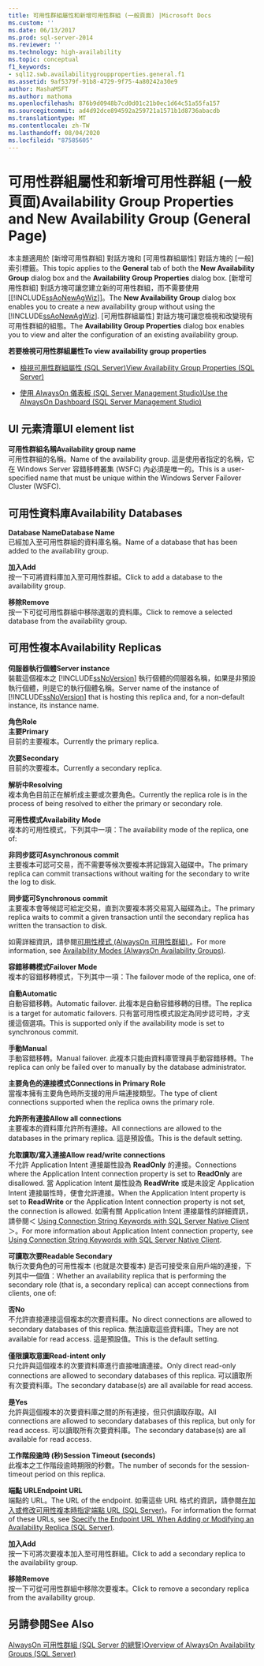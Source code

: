 ```yaml
---
title: 可用性群組屬性和新增可用性群組 (一般頁面) |Microsoft Docs
ms.custom: ''
ms.date: 06/13/2017
ms.prod: sql-server-2014
ms.reviewer: ''
ms.technology: high-availability
ms.topic: conceptual
f1_keywords:
- sql12.swb.availabilitygroupproperties.general.f1
ms.assetid: 9af5379f-91b8-4729-9f75-4a80242a30e9
author: MashaMSFT
ms.author: mathoma
ms.openlocfilehash: 876b9d0948b7cd0d01c21b0ec1d64c51a55fa157
ms.sourcegitcommit: ad4d92dce894592a259721a1571b1d8736abacdb
ms.translationtype: MT
ms.contentlocale: zh-TW
ms.lasthandoff: 08/04/2020
ms.locfileid: "87585605"
---
```

# <a name="availability-group-properties-and-new-availability-group-general-page"></a><span data-ttu-id="65cdb-102">可用性群組屬性和新增可用性群組 (一般頁面)</span><span class="sxs-lookup"><span data-stu-id="65cdb-102">Availability Group Properties and New Availability Group (General Page)</span></span>
  <span data-ttu-id="65cdb-103">本主題適用於 [新增可用性群組] 對話方塊和 [可用性群組屬性] 對話方塊的 [一般] 索引標籤。</span><span class="sxs-lookup"><span data-stu-id="65cdb-103">This topic applies to the **General** tab of both the **New Availability Group** dialog box and the **Availability Group Properties** dialog box.</span></span>  <span data-ttu-id="65cdb-104">[新增可用性群組] 對話方塊可讓您建立新的可用性群組，而不需要使用 [[!INCLUDE[ssAoNewAgWiz](../../../includes/ssaonewagwiz-md.md)]]。</span><span class="sxs-lookup"><span data-stu-id="65cdb-104">The **New Availability Group** dialog box enables you to create a new availability group without using the [!INCLUDE[ssAoNewAgWiz](../../../includes/ssaonewagwiz-md.md)].</span></span> <span data-ttu-id="65cdb-105">[可用性群組屬性] 對話方塊可讓您檢視和改變現有可用性群組的組態。</span><span class="sxs-lookup"><span data-stu-id="65cdb-105">The **Availability Group Properties** dialog box enables you to view and alter the configuration of an existing availability group.</span></span>  
  
 <span data-ttu-id="65cdb-106">**若要檢視可用性群組屬性**</span><span class="sxs-lookup"><span data-stu-id="65cdb-106">**To view availability group properties**</span></span>  
  
-   [<span data-ttu-id="65cdb-107">檢視可用性群組屬性 &#40;SQL Server&#41;</span><span class="sxs-lookup"><span data-stu-id="65cdb-107">View Availability Group Properties &#40;SQL Server&#41;</span></span>](view-availability-group-properties-sql-server.md)  
  
-   [<span data-ttu-id="65cdb-108">使用 AlwaysOn 儀表板 &#40;SQL Server Management Studio&#41;</span><span class="sxs-lookup"><span data-stu-id="65cdb-108">Use the AlwaysOn Dashboard &#40;SQL Server Management Studio&#41;</span></span>](use-the-always-on-dashboard-sql-server-management-studio.md)  
  
## <a name="ui-element-list"></a><span data-ttu-id="65cdb-109">UI 元素清單</span><span class="sxs-lookup"><span data-stu-id="65cdb-109">UI element list</span></span>  
 <span data-ttu-id="65cdb-110">**可用性群組名稱**</span><span class="sxs-lookup"><span data-stu-id="65cdb-110">**Availability group name**</span></span>  
 <span data-ttu-id="65cdb-111">可用性群組的名稱。</span><span class="sxs-lookup"><span data-stu-id="65cdb-111">Name of the availability group.</span></span> <span data-ttu-id="65cdb-112">這是使用者指定的名稱，它在 Windows Server 容錯移轉叢集 (WSFC) 內必須是唯一的。</span><span class="sxs-lookup"><span data-stu-id="65cdb-112">This is a user-specified name that must be unique within the Windows Server Failover Cluster (WSFC).</span></span>  
  
## <a name="availability-databases"></a><span data-ttu-id="65cdb-113">可用性資料庫</span><span class="sxs-lookup"><span data-stu-id="65cdb-113">Availability Databases</span></span>  
 <span data-ttu-id="65cdb-114">**Database Name**</span><span class="sxs-lookup"><span data-stu-id="65cdb-114">**Database Name**</span></span>  
 <span data-ttu-id="65cdb-115">已經加入至可用性群組的資料庫名稱。</span><span class="sxs-lookup"><span data-stu-id="65cdb-115">Name of a database that has been added to the availability group.</span></span>  
  
 <span data-ttu-id="65cdb-116">**加入**</span><span class="sxs-lookup"><span data-stu-id="65cdb-116">**Add**</span></span>  
 <span data-ttu-id="65cdb-117">按一下可將資料庫加入至可用性群組。</span><span class="sxs-lookup"><span data-stu-id="65cdb-117">Click to add a database to the availability group.</span></span>  
  
 <span data-ttu-id="65cdb-118">**移除**</span><span class="sxs-lookup"><span data-stu-id="65cdb-118">**Remove**</span></span>  
 <span data-ttu-id="65cdb-119">按一下可從可用性群組中移除選取的資料庫。</span><span class="sxs-lookup"><span data-stu-id="65cdb-119">Click to remove a selected database from the availability group.</span></span>  
  
## <a name="availability-replicas"></a><span data-ttu-id="65cdb-120">可用性複本</span><span class="sxs-lookup"><span data-stu-id="65cdb-120">Availability Replicas</span></span>  
 <span data-ttu-id="65cdb-121">**伺服器執行個體**</span><span class="sxs-lookup"><span data-stu-id="65cdb-121">**Server instance**</span></span>  
 <span data-ttu-id="65cdb-122">裝載這個複本之 [!INCLUDE[ssNoVersion](../../../includes/ssnoversion-md.md)] 執行個體的伺服器名稱，如果是非預設執行個體，則是它的執行個體名稱。</span><span class="sxs-lookup"><span data-stu-id="65cdb-122">Server name of the instance of [!INCLUDE[ssNoVersion](../../../includes/ssnoversion-md.md)] that is hosting this replica and, for a non-default instance, its instance name.</span></span>  
  
 <span data-ttu-id="65cdb-123">**角色**</span><span class="sxs-lookup"><span data-stu-id="65cdb-123">**Role**</span></span>  
 <span data-ttu-id="65cdb-124">**主要**</span><span class="sxs-lookup"><span data-stu-id="65cdb-124">**Primary**</span></span>  
 <span data-ttu-id="65cdb-125">目前的主要複本。</span><span class="sxs-lookup"><span data-stu-id="65cdb-125">Currently the primary replica.</span></span>  
  
 <span data-ttu-id="65cdb-126">**次要**</span><span class="sxs-lookup"><span data-stu-id="65cdb-126">**Secondary**</span></span>  
 <span data-ttu-id="65cdb-127">目前的次要複本。</span><span class="sxs-lookup"><span data-stu-id="65cdb-127">Currently a secondary replica.</span></span>  
  
 <span data-ttu-id="65cdb-128">**解析中**</span><span class="sxs-lookup"><span data-stu-id="65cdb-128">**Resolving**</span></span>  
 <span data-ttu-id="65cdb-129">複本角色目前正在解析成主要或次要角色。</span><span class="sxs-lookup"><span data-stu-id="65cdb-129">Currently the replica role is in the process of being resolved to either the primary or secondary role.</span></span>  
  
 <span data-ttu-id="65cdb-130">**可用性模式**</span><span class="sxs-lookup"><span data-stu-id="65cdb-130">**Availability Mode**</span></span>  
 <span data-ttu-id="65cdb-131">複本的可用性模式，下列其中一項：</span><span class="sxs-lookup"><span data-stu-id="65cdb-131">The availability mode of the replica, one of:</span></span>  
  
 <span data-ttu-id="65cdb-132">**非同步認可**</span><span class="sxs-lookup"><span data-stu-id="65cdb-132">**Asynchronous commit**</span></span>  
 <span data-ttu-id="65cdb-133">主要複本可認可交易，而不需要等候次要複本將記錄寫入磁碟中。</span><span class="sxs-lookup"><span data-stu-id="65cdb-133">The primary replica can commit transactions without waiting for the secondary to write the log to disk.</span></span>  
  
 <span data-ttu-id="65cdb-134">**同步認可**</span><span class="sxs-lookup"><span data-stu-id="65cdb-134">**Synchronous commit**</span></span>  
 <span data-ttu-id="65cdb-135">主要複本會等候認可給定交易，直到次要複本將交易寫入磁碟為止。</span><span class="sxs-lookup"><span data-stu-id="65cdb-135">The primary replica waits to commit a given transaction until the secondary replica has written the transaction to disk.</span></span>  
  
 <span data-ttu-id="65cdb-136">如需詳細資訊，請參閱[可用性模式 (AlwaysOn 可用性群組) ](availability-modes-always-on-availability-groups.md)。</span><span class="sxs-lookup"><span data-stu-id="65cdb-136">For more information, see [Availability Modes (AlwaysOn Availability Groups)](availability-modes-always-on-availability-groups.md).</span></span>  
  
 <span data-ttu-id="65cdb-137">**容錯移轉模式**</span><span class="sxs-lookup"><span data-stu-id="65cdb-137">**Failover Mode**</span></span>  
 <span data-ttu-id="65cdb-138">複本的容錯移轉模式，下列其中一項：</span><span class="sxs-lookup"><span data-stu-id="65cdb-138">The failover mode of the replica, one of:</span></span>  
  
 <span data-ttu-id="65cdb-139">**自動**</span><span class="sxs-lookup"><span data-stu-id="65cdb-139">**Automatic**</span></span>  
 <span data-ttu-id="65cdb-140">自動容錯移轉。</span><span class="sxs-lookup"><span data-stu-id="65cdb-140">Automatic failover.</span></span> <span data-ttu-id="65cdb-141">此複本是自動容錯移轉的目標。</span><span class="sxs-lookup"><span data-stu-id="65cdb-141">The replica is a target for automatic failovers.</span></span> <span data-ttu-id="65cdb-142">只有當可用性模式設定為同步認可時，才支援這個選項。</span><span class="sxs-lookup"><span data-stu-id="65cdb-142">This is supported only if the availability mode is set to synchronous commit.</span></span>  
  
 <span data-ttu-id="65cdb-143">**手動**</span><span class="sxs-lookup"><span data-stu-id="65cdb-143">**Manual**</span></span>  
 <span data-ttu-id="65cdb-144">手動容錯移轉。</span><span class="sxs-lookup"><span data-stu-id="65cdb-144">Manual failover.</span></span> <span data-ttu-id="65cdb-145">此複本只能由資料庫管理員手動容錯移轉。</span><span class="sxs-lookup"><span data-stu-id="65cdb-145">The replica can only be failed over to manually by the database administrator.</span></span>  
  
 <span data-ttu-id="65cdb-146">**主要角色的連接模式**</span><span class="sxs-lookup"><span data-stu-id="65cdb-146">**Connections in Primary Role**</span></span>  
 <span data-ttu-id="65cdb-147">當複本擁有主要角色時所支援的用戶端連接類型。</span><span class="sxs-lookup"><span data-stu-id="65cdb-147">The type of client connections supported when the replica owns the primary role.</span></span>  
  
 <span data-ttu-id="65cdb-148">**允許所有連接**</span><span class="sxs-lookup"><span data-stu-id="65cdb-148">**Allow all connections**</span></span>  
 <span data-ttu-id="65cdb-149">主要複本的資料庫允許所有連接。</span><span class="sxs-lookup"><span data-stu-id="65cdb-149">All connections are allowed to the databases in the primary replica.</span></span> <span data-ttu-id="65cdb-150">這是預設值。</span><span class="sxs-lookup"><span data-stu-id="65cdb-150">This is the default setting.</span></span>  
  
 <span data-ttu-id="65cdb-151">**允取讀取/寫入連接**</span><span class="sxs-lookup"><span data-stu-id="65cdb-151">**Allow read/write connections**</span></span>  
 <span data-ttu-id="65cdb-152">不允許 Application Intent 連接屬性設為 **ReadOnly** 的連接。</span><span class="sxs-lookup"><span data-stu-id="65cdb-152">Connections where the Application Intent connection property is set to **ReadOnly** are disallowed.</span></span> <span data-ttu-id="65cdb-153">當 Application Intent 屬性設為 **ReadWrite** 或是未設定 Application Intent 連接屬性時，便會允許連接。</span><span class="sxs-lookup"><span data-stu-id="65cdb-153">When the Application Intent property is set to **ReadWrite** or the Application Intent connection property is not set, the connection is allowed.</span></span> <span data-ttu-id="65cdb-154">如需有關 Application Intent 連接屬性的詳細資訊，請參閱＜ [Using Connection String Keywords with SQL Server Native Client](../../../relational-databases/native-client/applications/using-connection-string-keywords-with-sql-server-native-client.md)＞。</span><span class="sxs-lookup"><span data-stu-id="65cdb-154">For more information about Application Intent connection property, see [Using Connection String Keywords with SQL Server Native Client](../../../relational-databases/native-client/applications/using-connection-string-keywords-with-sql-server-native-client.md).</span></span>  
  
 <span data-ttu-id="65cdb-155">**可讀取次要**</span><span class="sxs-lookup"><span data-stu-id="65cdb-155">**Readable Secondary**</span></span>  
 <span data-ttu-id="65cdb-156">執行次要角色的可用性複本 (也就是次要複本) 是否可接受來自用戶端的連接，下列其中一個值：</span><span class="sxs-lookup"><span data-stu-id="65cdb-156">Whether an availability replica that is performing the secondary role (that is, a secondary replica) can accept connections from clients, one of:</span></span>  
  
 <span data-ttu-id="65cdb-157">**否**</span><span class="sxs-lookup"><span data-stu-id="65cdb-157">**No**</span></span>  
 <span data-ttu-id="65cdb-158">不允許直接連接這個複本的次要資料庫。</span><span class="sxs-lookup"><span data-stu-id="65cdb-158">No direct connections are allowed to secondary databases of this replica.</span></span> <span data-ttu-id="65cdb-159">無法讀取這些資料庫。</span><span class="sxs-lookup"><span data-stu-id="65cdb-159">They are not available for read access.</span></span> <span data-ttu-id="65cdb-160">這是預設值。</span><span class="sxs-lookup"><span data-stu-id="65cdb-160">This is the default setting.</span></span>  
  
 <span data-ttu-id="65cdb-161">**僅限讀取意圖**</span><span class="sxs-lookup"><span data-stu-id="65cdb-161">**Read-intent only**</span></span>  
 <span data-ttu-id="65cdb-162">只允許與這個複本的次要資料庫進行直接唯讀連接。</span><span class="sxs-lookup"><span data-stu-id="65cdb-162">Only direct read-only connections are allowed to secondary databases of this replica.</span></span> <span data-ttu-id="65cdb-163">可以讀取所有次要資料庫。</span><span class="sxs-lookup"><span data-stu-id="65cdb-163">The secondary database(s) are all available for read access.</span></span>  
  
 <span data-ttu-id="65cdb-164">**是**</span><span class="sxs-lookup"><span data-stu-id="65cdb-164">**Yes**</span></span>  
 <span data-ttu-id="65cdb-165">允許與這個複本的次要資料庫之間的所有連接，但只供讀取存取。</span><span class="sxs-lookup"><span data-stu-id="65cdb-165">All connections are allowed to secondary databases of this replica, but only for read access.</span></span> <span data-ttu-id="65cdb-166">可以讀取所有次要資料庫。</span><span class="sxs-lookup"><span data-stu-id="65cdb-166">The secondary database(s) are all available for read access.</span></span>  
  
 <span data-ttu-id="65cdb-167">**工作階段逾時 (秒)**</span><span class="sxs-lookup"><span data-stu-id="65cdb-167">**Session Timeout (seconds)**</span></span>  
 <span data-ttu-id="65cdb-168">此複本之工作階段逾時期限的秒數。</span><span class="sxs-lookup"><span data-stu-id="65cdb-168">The number of seconds for the session-timeout period on this replica.</span></span>  
  
 <span data-ttu-id="65cdb-169">**端點 URL**</span><span class="sxs-lookup"><span data-stu-id="65cdb-169">**Endpoint URL**</span></span>  
 <span data-ttu-id="65cdb-170">端點的 URL。</span><span class="sxs-lookup"><span data-stu-id="65cdb-170">The URL of the endpoint.</span></span> <span data-ttu-id="65cdb-171">如需這些 URL 格式的資訊，請參閱[在加入或修改可用性複本時指定端點 URL &#40;SQL Server&#41;](specify-endpoint-url-adding-or-modifying-availability-replica.md)。</span><span class="sxs-lookup"><span data-stu-id="65cdb-171">For information the format of these URLs, see [Specify the Endpoint URL When Adding or Modifying an Availability Replica &#40;SQL Server&#41;](specify-endpoint-url-adding-or-modifying-availability-replica.md).</span></span>  
  
 <span data-ttu-id="65cdb-172">**加入**</span><span class="sxs-lookup"><span data-stu-id="65cdb-172">**Add**</span></span>  
 <span data-ttu-id="65cdb-173">按一下可將次要複本加入至可用性群組。</span><span class="sxs-lookup"><span data-stu-id="65cdb-173">Click to add a secondary replica to the availability group.</span></span>  
  
 <span data-ttu-id="65cdb-174">**移除**</span><span class="sxs-lookup"><span data-stu-id="65cdb-174">**Remove**</span></span>  
 <span data-ttu-id="65cdb-175">按一下可從可用性群組中移除次要複本。</span><span class="sxs-lookup"><span data-stu-id="65cdb-175">Click to remove a secondary replica from the availability group.</span></span>  
  
## <a name="see-also"></a><span data-ttu-id="65cdb-176">另請參閱</span><span class="sxs-lookup"><span data-stu-id="65cdb-176">See Also</span></span>  
 [<span data-ttu-id="65cdb-177">AlwaysOn 可用性群組 &#40;SQL Server 的總覽&#41;</span><span class="sxs-lookup"><span data-stu-id="65cdb-177">Overview of AlwaysOn Availability Groups &#40;SQL Server&#41;</span></span>](overview-of-always-on-availability-groups-sql-server.md)  
  
  
